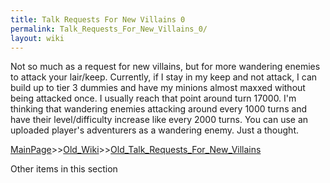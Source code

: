 ```yaml
---
title: Talk Requests For New Villains 0
permalink: Talk_Requests_For_New_Villains_0/
layout: wiki
---
```

Not so much as a request for new villains, but for more wandering enemies to attack your lair/keep.  Currently, if I stay in my keep and not attack, I can build up to tier 3 dummies and have my minions almost maxxed without being attacked once.  I usually reach that point around turn 17000.  I'm thinking that wandering enemies attacking around every 1000 turns and have their level/difficulty increase like every 2000 turns.  You can use an uploaded player's adventurers as a wandering enemy.  Just a thought.

[MainPage](/keeperrl_wiki/ "wikilink")>>[Old_Wiki](/keeperrl_wiki/Old_Wiki "wikilink")>>[Old_Talk_Requests_For_New_Villains](/keeperrl_wiki/Old_Talk_Requests_For_New_Villains "wikilink")

Other items in this section

